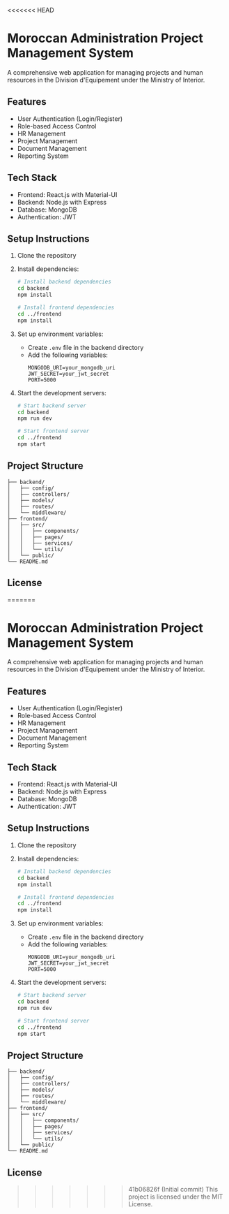 <<<<<<< HEAD
# Moroccan Administration Project Management System

A comprehensive web application for managing projects and human resources in the Division d'Equipement under the Ministry of Interior.

## Features

- User Authentication (Login/Register)
- Role-based Access Control
- HR Management
- Project Management
- Document Management
- Reporting System

## Tech Stack

- Frontend: React.js with Material-UI
- Backend: Node.js with Express
- Database: MongoDB
- Authentication: JWT

## Setup Instructions

1. Clone the repository
2. Install dependencies:
   ```bash
   # Install backend dependencies
   cd backend
   npm install

   # Install frontend dependencies
   cd ../frontend
   npm install
   ```

3. Set up environment variables:
   - Create `.env` file in the backend directory
   - Add the following variables:
     ```
     MONGODB_URI=your_mongodb_uri
     JWT_SECRET=your_jwt_secret
     PORT=5000
     ```

4. Start the development servers:
   ```bash
   # Start backend server
   cd backend
   npm run dev

   # Start frontend server
   cd ../frontend
   npm start
   ```

## Project Structure

```
├── backend/
│   ├── config/
│   ├── controllers/
│   ├── models/
│   ├── routes/
│   └── middleware/
├── frontend/
│   ├── src/
│   │   ├── components/
│   │   ├── pages/
│   │   ├── services/
│   │   └── utils/
│   └── public/
└── README.md
```

## License

=======
# Moroccan Administration Project Management System

A comprehensive web application for managing projects and human resources in the Division d'Equipement under the Ministry of Interior.

## Features

- User Authentication (Login/Register)
- Role-based Access Control
- HR Management
- Project Management
- Document Management
- Reporting System

## Tech Stack

- Frontend: React.js with Material-UI
- Backend: Node.js with Express
- Database: MongoDB
- Authentication: JWT

## Setup Instructions

1. Clone the repository
2. Install dependencies:
   ```bash
   # Install backend dependencies
   cd backend
   npm install

   # Install frontend dependencies
   cd ../frontend
   npm install
   ```

3. Set up environment variables:
   - Create `.env` file in the backend directory
   - Add the following variables:
     ```
     MONGODB_URI=your_mongodb_uri
     JWT_SECRET=your_jwt_secret
     PORT=5000
     ```

4. Start the development servers:
   ```bash
   # Start backend server
   cd backend
   npm run dev

   # Start frontend server
   cd ../frontend
   npm start
   ```

## Project Structure

```
├── backend/
│   ├── config/
│   ├── controllers/
│   ├── models/
│   ├── routes/
│   └── middleware/
├── frontend/
│   ├── src/
│   │   ├── components/
│   │   ├── pages/
│   │   ├── services/
│   │   └── utils/
│   └── public/
└── README.md
```

## License

>>>>>>> 41b06826f (Initial commit)
This project is licensed under the MIT License. 